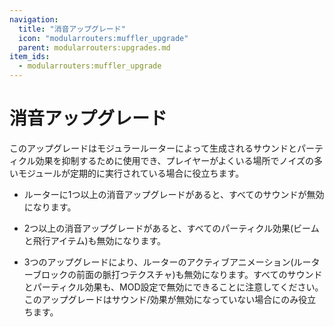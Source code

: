 ```yaml
---
navigation:
  title: "消音アップグレード"
  icon: "modularrouters:muffler_upgrade"
  parent: modularrouters:upgrades.md
item_ids:
  - modularrouters:muffler_upgrade
---
```


# 消音アップグレード

このアップグレードはモジュラールーターによって生成されるサウンドとパーティクル効果を抑制するために使用でき、プレイヤーがよくいる場所でノイズの多いモジュールが定期的に実行されている場合に役立ちます。
- ルーターに1つ以上の消音アップグレードがあると、すべてのサウンドが無効になります。
- 2つ以上の消音アップグレードがあると、すべてのパーティクル効果(ビームと飛行アイテム)も無効になります。


- 3つのアップグレードにより、ルーターのアクティブアニメーション(ルーターブロックの前面の脈打つテクスチャ)も無効になります。すべてのサウンドとパーティクル効果も、MOD設定で無効にできることに注意してください。このアップグレードはサウンド/効果が無効になっていない場合にのみ役立ちます。



<Recipe id="modularrouters:muffler_upgrade" />

